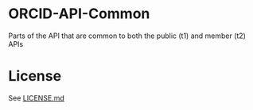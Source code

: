 # ORCID-API-Common 
Parts of the API that are common to both the public (t1) and member (t2) APIs
    
# License
See [LICENSE.md](https://github.com/ORCID/ORCID-Work-in-Progress/blob/master/LICENSE.md)

